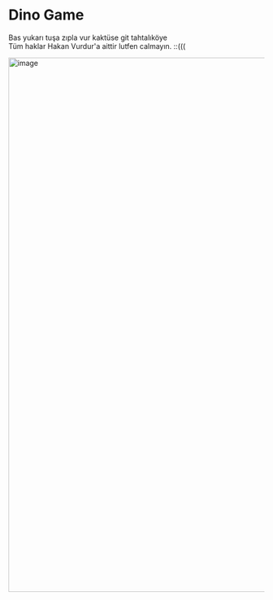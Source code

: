 # Dino Game
Bas yukarı tuşa zıpla vur kaktüse git tahtalıköye
<br/>
Tüm haklar Hakan Vurdur'a aittir lutfen calmayın. ::(((

<img width="1050" alt="image" src="https://user-images.githubusercontent.com/71879084/166319538-28709afd-1dc7-4d36-acf9-b1aecf795ff1.png">

